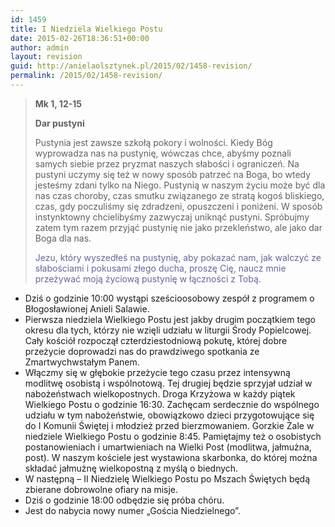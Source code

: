 ```yaml
---
id: 1459
title: I Niedziela Wielkiego Postu
date: 2015-02-26T18:36:51+00:00
author: admin
layout: revision
guid: http://anielaolsztynek.pl/2015/02/1458-revision/
permalink: /2015/02/1458-revision/
---
```

> **Mk 1, 12-15**
> 
> **Dar pustyni**
> 
> Pustynia jest zawsze szkołą pokory i wolności. Kiedy Bóg wyprowadza nas na pustynię, wówczas chce, abyśmy poznali samych siebie przez pryzmat naszych słabości i ograniczeń. Na pustyni uczymy się też w nowy sposób patrzeć na Boga, bo wtedy jesteśmy zdani tylko na Niego. Pustynią w naszym życiu może być dla nas czas choroby, czas smutku związanego ze stratą kogoś bliskiego, czas, gdy poczuliśmy się zdradzeni, opuszczeni i poniżeni. W sposób instynktowny chcielibyśmy zazwyczaj uniknąć pustyni. Spróbujmy zatem tym razem przyjąć pustynię nie jako przekleństwo, ale jako dar Boga dla nas.
> 
> <span style="color: #666699;">Jezu, który wyszedłeś na pustynię, aby pokazać nam, jak walczyć ze słabościami i pokusami złego ducha, proszę Cię, naucz mnie przeżywać moją życiową pustynię w łączności z Tobą.</span>

  * Dziś o godzinie 10:00 wystąpi sześcioosobowy zespół z programem o Błogosławionej Anieli Salawie.
  * Pierwsza niedziela Wielkiego Postu jest jakby drugim początkiem tego okresu dla tych, którzy nie wzięli udziału w liturgii Środy Popielcowej. Cały kościół rozpoczął czterdziestodniową pokutę, której dobre przeżycie doprowadzi nas do prawdziwego spotkania ze Zmartwychwstałym Panem.
  * Włączmy się w głębokie przeżycie tego czasu przez intensywną modlitwę osobistą i wspólnotową. Tej drugiej będzie sprzyjał udział w nabożeństwach wielkopostnych. Droga Krzyżowa w każdy piątek Wielkiego Postu o godzinie 16:30. Zachęcam serdecznie do wspólnego udziału w tym nabożeństwie, obowiązkowo dzieci przygotowujące się do I Komunii Świętej i młodzież przed bierzmowaniem. Gorzkie Żale w niedziele Wielkiego Postu o godzinie 8:45. Pamiętajmy też o osobistych postanowieniach i umartwieniach na Wielki Post (modlitwa, jałmużna, post). W naszym kościele jest wystawiona skarbonka, do której można składać jałmużnę wielkopostną z myślą o biednych.
  * W następną &#8211; II Niedzielę Wielkiego Postu po Mszach Świętych będą zbierane dobrowolne ofiary na misje.
  * Dziś o godzinie 18:00 odbędzie się próba chóru.
  * Jest do nabycia nowy numer &#8222;Gościa Niedzielnego&#8221;.